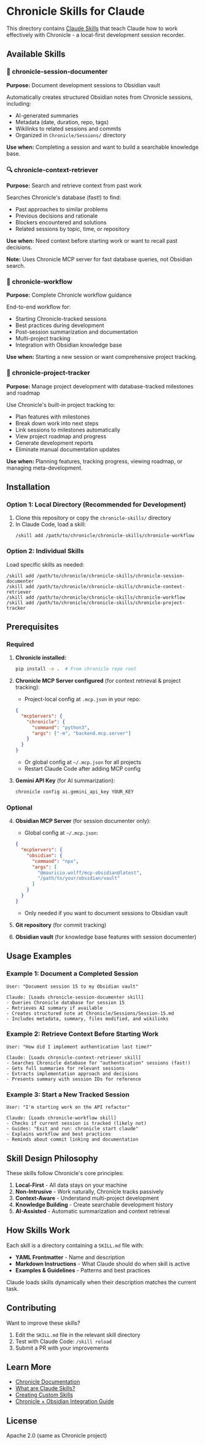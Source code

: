 # Chronicle Skills for Claude

This directory contains [Claude Skills](https://support.claude.com/en/articles/12512176-what-are-skills) that teach Claude how to work effectively with Chronicle - a local-first development session recorder.

## Available Skills

### 📝 chronicle-session-documenter
**Purpose:** Document development sessions to Obsidian vault

Automatically creates structured Obsidian notes from Chronicle sessions, including:
- AI-generated summaries
- Metadata (date, duration, repo, tags)
- Wikilinks to related sessions and commits
- Organized in `Chronicle/Sessions/` directory

**Use when:** Completing a session and want to build a searchable knowledge base.

### 🔍 chronicle-context-retriever
**Purpose:** Search and retrieve context from past work

Searches Chronicle's database (fast!) to find:
- Past approaches to similar problems
- Previous decisions and rationale
- Blockers encountered and solutions
- Related sessions by topic, time, or repository

**Use when:** Need context before starting work or want to recall past decisions.

**Note:** Uses Chronicle MCP server for fast database queries, not Obsidian search.

### 🔄 chronicle-workflow
**Purpose:** Complete Chronicle workflow guidance

End-to-end workflow for:
- Starting Chronicle-tracked sessions
- Best practices during development
- Post-session summarization and documentation
- Multi-project tracking
- Integration with Obsidian knowledge base

**Use when:** Starting a new session or want comprehensive project tracking.

### 🎯 chronicle-project-tracker
**Purpose:** Manage project development with database-tracked milestones and roadmap

Use Chronicle's built-in project tracking to:
- Plan features with milestones
- Break down work into next steps
- Link sessions to milestones automatically
- View project roadmap and progress
- Generate development reports
- Eliminate manual documentation updates

**Use when:** Planning features, tracking progress, viewing roadmap, or managing meta-development.

## Installation

### Option 1: Local Directory (Recommended for Development)

1. Clone this repository or copy the `chronicle-skills/` directory
2. In Claude Code, load a skill:
   ```
   /skill add /path/to/chronicle/chronicle-skills/chronicle-workflow
   ```

### Option 2: Individual Skills

Load specific skills as needed:
```
/skill add /path/to/chronicle/chronicle-skills/chronicle-session-documenter
/skill add /path/to/chronicle/chronicle-skills/chronicle-context-retriever
/skill add /path/to/chronicle/chronicle-skills/chronicle-workflow
/skill add /path/to/chronicle/chronicle-skills/chronicle-project-tracker
```

## Prerequisites

### Required

1. **Chronicle installed:**
   ```bash
   pip install -e .  # From chronicle repo root
   ```

2. **Chronicle MCP Server configured** (for context retrieval & project tracking):
   - Project-local config at `.mcp.json` in your repo:
   ```json
   {
     "mcpServers": {
       "chronicle": {
         "command": "python3",
         "args": ["-m", "backend.mcp.server"]
       }
     }
   }
   ```
   - Or global config at `~/.mcp.json` for all projects
   - Restart Claude Code after adding MCP config

3. **Gemini API Key** (for AI summarization):
   ```bash
   chronicle config ai.gemini_api_key YOUR_KEY
   ```

### Optional

4. **Obsidian MCP Server** (for session documenter only):
   - Global config at `~/.mcp.json`:
   ```json
   {
     "mcpServers": {
       "obsidian": {
         "command": "npx",
         "args": [
           "@mauricio.wolff/mcp-obsidian@latest",
           "/path/to/your/obsidian/vault"
         ]
       }
     }
   }
   ```
   - Only needed if you want to document sessions to Obsidian vault

5. **Git repository** (for commit tracking)
6. **Obsidian vault** (for knowledge base features with session documenter)

## Usage Examples

### Example 1: Document a Completed Session

```
User: "Document session 15 to my Obsidian vault"

Claude: [Loads chronicle-session-documenter skill]
- Queries Chronicle database for session 15
- Retrieves AI summary if available
- Creates structured note at Chronicle/Sessions/Session-15.md
- Includes metadata, summary, files modified, and wikilinks
```

### Example 2: Retrieve Context Before Starting Work

```
User: "How did I implement authentication last time?"

Claude: [Loads chronicle-context-retriever skill]
- Searches Chronicle database for "authentication" sessions (fast!)
- Gets full summaries for relevant sessions
- Extracts implementation approach and decisions
- Presents summary with session IDs for reference
```

### Example 3: Start a New Tracked Session

```
User: "I'm starting work on the API refactor"

Claude: [Loads chronicle-workflow skill]
- Checks if current session is tracked (likely not)
- Guides: "Exit and run: chronicle start claude"
- Explains workflow and best practices
- Reminds about commit linking and documentation
```

## Skill Design Philosophy

These skills follow Chronicle's core principles:

1. **Local-First** - All data stays on your machine
2. **Non-Intrusive** - Work naturally, Chronicle tracks passively
3. **Context-Aware** - Understand multi-project development
4. **Knowledge Building** - Create searchable development history
5. **AI-Assisted** - Automatic summarization and context retrieval

## How Skills Work

Each skill is a directory containing a `SKILL.md` file with:
- **YAML Frontmatter** - Name and description
- **Markdown Instructions** - What Claude should do when skill is active
- **Examples & Guidelines** - Patterns and best practices

Claude loads skills dynamically when their description matches the current task.

## Contributing

Want to improve these skills?

1. Edit the `SKILL.md` file in the relevant skill directory
2. Test with Claude Code: `/skill reload`
3. Submit a PR with your improvements

## Learn More

- [Chronicle Documentation](../CLAUDE.md)
- [What are Claude Skills?](https://support.claude.com/en/articles/12512176-what-are-skills)
- [Creating Custom Skills](https://support.claude.com/en/articles/12512198-creating-custom-skills)
- [Chronicle + Obsidian Integration Guide](../CLAUDE.md#-current-work-phase-4---obsidian-integration)

## License

Apache 2.0 (same as Chronicle project)
